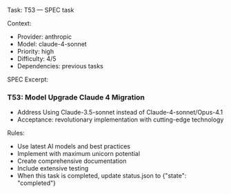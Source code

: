 Task: T53 — SPEC task

Context:
- Provider: anthropic
- Model: claude-4-sonnet
- Priority: high
- Difficulty: 4/5
- Dependencies: previous tasks

SPEC Excerpt:

### T53: Model Upgrade   Claude 4 Migration
- Address Using Claude-3.5-sonnet instead of Claude-4-sonnet/Opus-4.1
- Acceptance: revolutionary implementation with cutting-edge technology

Rules:
- Use latest AI models and best practices
- Implement with maximum unicorn potential
- Create comprehensive documentation
- Include extensive testing
- When this task is completed, update status.json to {"state": "completed"}
